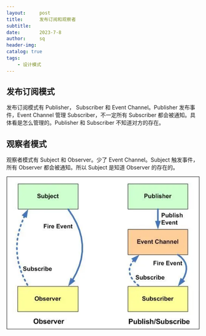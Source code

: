 ```yaml
---
layout:     post
title:      发布订阅和观察者
subtitle:   
date:       2023-7-8
author:     sq
header-img: 
catalog: true
tags:
    - 设计模式
---
```

## 发布订阅模式
发布订阅模式有 Publisher， Subscriber 和 Event Channel。Publisher 发布事件，Event Channel 管理 Subscriber，不一定所有 Subscriber
都会被通知。具体看是怎么管理的。Publisher 和 Subscriber 不知道对方的存在。

## 观察者模式
观察者模式有 Subject 和 Observer。少了 Event Channel。Subject 触发事件，所有 Observer 都会被通知。所以 Subject 是知道 Observer 的存在的。

![img.png](/img/发布订阅和观察者.png)
